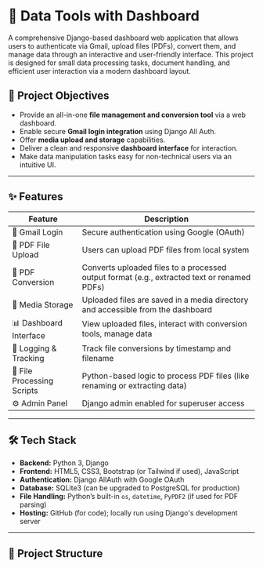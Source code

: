 # 🧰 Data Tools with Dashboard

A comprehensive Django-based dashboard web application that allows users to authenticate via Gmail, upload files (PDFs), convert them, and manage data through an interactive and user-friendly interface. This project is designed for small data processing tasks, document handling, and efficient user interaction via a modern dashboard layout.



## 🎯 Project Objectives

- Provide an all-in-one **file management and conversion tool** via a web dashboard.
- Enable secure **Gmail login integration** using Django All Auth.
- Offer **media upload and storage** capabilities.
- Deliver a clean and responsive **dashboard interface** for interaction.
- Make data manipulation tasks easy for non-technical users via an intuitive UI.

---

## ✨ Features

| Feature | Description |
|--------|-------------|
| 🔐 Gmail Login | Secure authentication using Google (OAuth) |
| 📄 PDF File Upload | Users can upload PDF files from local system |
| 🔁 PDF Conversion | Converts uploaded files to a processed output format (e.g., extracted text or renamed PDFs) |
| 📁 Media Storage | Uploaded files are saved in a media directory and accessible from the dashboard |
| 📊 Dashboard Interface | View uploaded files, interact with conversion tools, manage data |
| 🧾 Logging & Tracking | Track file conversions by timestamp and filename |
| 🧪 File Processing Scripts | Python-based logic to process PDF files (like renaming or extracting data) |
| ⚙️ Admin Panel | Django admin enabled for superuser access |

---

## 🛠️ Tech Stack

- **Backend:** Python 3, Django
- **Frontend:** HTML5, CSS3, Bootstrap (or Tailwind if used), JavaScript
- **Authentication:** Django AllAuth with Google OAuth
- **Database:** SQLite3 (can be upgraded to PostgreSQL for production)
- **File Handling:** Python’s built-in `os`, `datetime`, `PyPDF2` (if used for PDF parsing)
- **Hosting:** GitHub (for code); locally run using Django's development server

---

## 🧱 Project Structure

